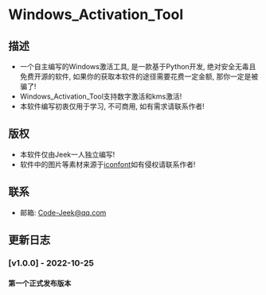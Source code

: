 # Windows_Activation_Tool

## 描述

- 一个自主编写的Windows激活工具, 是一款基于Python开发, 绝对安全无毒且免费开源的软件, 如果你的获取本软件的途径需要花费一定金额, 那你一定是被骗了!
- Windows_Activation_Tool支持数字激活和kms激活!
- 本软件编写初衷仅用于学习, 不可商用, 如有需求请联系作者!

## 版权

- 本软件仅由Jeek一人独立编写!
- 软件中的图片等素材来源于[iconfont](https://www.iconfont.cn/)如有侵权请联系作者!

## 联系

- 邮箱: Code-Jeek@qq.com

## 更新日志

### [v1.0.0] - 2022-10-25

#### 第一个正式发布版本

